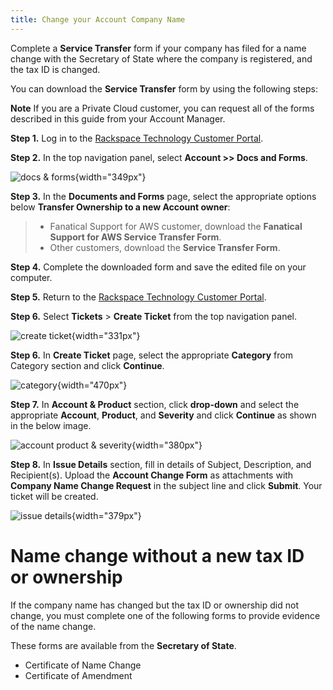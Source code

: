 ```yaml
---
title: Change your Account Company Name
---
```


Complete a **Service Transfer** form if your company has filed for a
name change with the Secretary of State where the company is registered,
and the tax ID is changed.

You can download the **Service Transfer** form by using the following
steps:

**Note** If you are a Private Cloud customer, you can request all of the
forms described in this guide from your Account Manager.

**Step 1.** Log in to the [Rackspace Technology Customer
Portal](https://login.rackspace.com/).

**Step 2.** In the top navigation panel, select **Account \>\> Docs and
Forms**.

![docs & forms](docs&forms.png){width="349px"}

**Step 3.** In the **Documents and Forms** page, select the appropriate
options below **Transfer Ownership to a new Account owner**:

> -   Fanatical Support for AWS customer, download the **Fanatical
>     Support for AWS Service Transfer Form**.
> -   Other customers, download the **Service Transfer Form**.

**Step 4.** Complete the downloaded form and save the edited file on
your computer.

**Step 5.** Return to the [Rackspace Technology Customer
Portal](https://login.rackspace.com/).

**Step 6.** Select **Tickets** \> **Create Ticket** from the top
navigation panel.

![create ticket](createticket.png){width="331px"}

**Step 6.** In **Create Ticket** page, select the appropriate
**Category** from Category section and click **Continue**.

![category](category.png){width="470px"}

**Step 7.** In **Account & Product** section, click **drop-down** and
select the appropriate **Account**, **Product**, and **Severity** and
click **Continue** as shown in the below image.

![account product & severity](accountproduct&severity.png){width="380px"}

**Step 8.** In **Issue Details** section, fill in details of Subject,
Description, and Recipient(s). Upload the **Account Change Form** as
attachments with **Company Name Change Request** in the subject line and
click **Submit**. Your ticket will be created.

![issue details](issuedetails.png){width="379px"}

# Name change without a new tax ID or ownership

If the company name has changed but the tax ID or ownership did not
change, you must complete one of the following forms to provide evidence
of the name change.

These forms are available from the **Secretary of State**.

-   Certificate of Name Change
-   Certificate of Amendment

